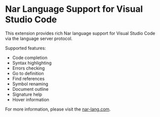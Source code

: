 # Nar Language Support for Visual Studio Code

This extension provides rich Nar language support for Visual Studio Code via the language server protocol.

Supported features:
- Code completion
- Syntax highlighting
- Errors checking
- Go to definition
- Find references
- Symbol renaming
- Document outline
- Signature help
- Hover information

For more information, please visit the [nar-lang.com](https://nar-lang.com).
